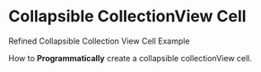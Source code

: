 # Collapsible CollectionView Cell
Refined Collapsible Collection View Cell Example

How to **Programmatically** create a collapsible collectionView cell.
